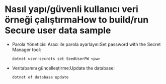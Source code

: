 # <a name="how-to-buildrun-secure-user-data-sample"></a><span data-ttu-id="11393-101">Nasıl yapı/güvenli kullanıcı veri örneği çalıştırma</span><span class="sxs-lookup"><span data-stu-id="11393-101">How to build/run Secure user data sample</span></span>

* <span data-ttu-id="11393-102">Parola Yöneticisi Aracı ile parola ayarlayın:</span><span class="sxs-lookup"><span data-stu-id="11393-102">Set password with the Secret Manager tool:</span></span>

  `dotnet user-secrets set SeedUserPW <pw>`

* <span data-ttu-id="11393-103">Veritabanını güncelleştirme:</span><span class="sxs-lookup"><span data-stu-id="11393-103">Update the database:</span></span>

    `dotnet ef database update`
